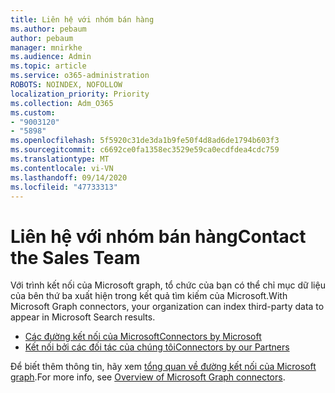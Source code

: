 ```yaml
---
title: Liên hệ với nhóm bán hàng
ms.author: pebaum
author: pebaum
manager: mnirkhe
ms.audience: Admin
ms.topic: article
ms.service: o365-administration
ROBOTS: NOINDEX, NOFOLLOW
localization_priority: Priority
ms.collection: Adm_O365
ms.custom:
- "9003120"
- "5898"
ms.openlocfilehash: 5f5920c31de3da1b9fe50f4d8ad6de1794b603f3
ms.sourcegitcommit: c6692ce0fa1358ec3529e59ca0ecdfdea4cdc759
ms.translationtype: MT
ms.contentlocale: vi-VN
ms.lasthandoff: 09/14/2020
ms.locfileid: "47733313"
---
```

# <a name="contact-the-sales-team"></a><span data-ttu-id="2947c-102">Liên hệ với nhóm bán hàng</span><span class="sxs-lookup"><span data-stu-id="2947c-102">Contact the Sales Team</span></span>

<span data-ttu-id="2947c-103">Với trình kết nối của Microsoft graph, tổ chức của bạn có thể chỉ mục dữ liệu của bên thứ ba xuất hiện trong kết quả tìm kiếm của Microsoft.</span><span class="sxs-lookup"><span data-stu-id="2947c-103">With Microsoft Graph connectors, your organization can index third-party data to appear in Microsoft Search results.</span></span>

- [<span data-ttu-id="2947c-104">Các đường kết nối của Microsoft</span><span class="sxs-lookup"><span data-stu-id="2947c-104">Connectors by Microsoft</span></span>](https://docs.microsoft.com/microsoftsearch/connectors-gallery#Microsoft)
- [<span data-ttu-id="2947c-105">Kết nối bởi các đối tác của chúng tôi</span><span class="sxs-lookup"><span data-stu-id="2947c-105">Connectors by our Partners</span></span>](https://docs.microsoft.com/microsoftsearch/connectors-gallery#Partners)

<span data-ttu-id="2947c-106">Để biết thêm thông tin, hãy xem [tổng quan về đường kết nối của Microsoft graph](https://docs.microsoft.com/microsoftsearch/connectors-overview).</span><span class="sxs-lookup"><span data-stu-id="2947c-106">For more info, see [Overview of Microsoft Graph connectors](https://docs.microsoft.com/microsoftsearch/connectors-overview).</span></span>
